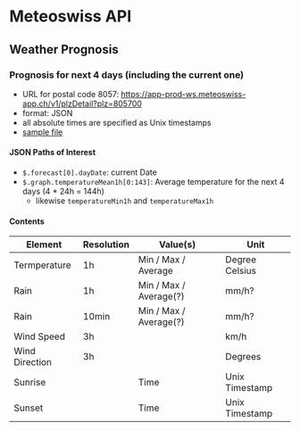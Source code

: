 # Meteoswiss API

## Weather Prognosis

### Prognosis for next 4 days (including the current one)

- URL for postal code 8057: https://app-prod-ws.meteoswiss-app.ch/v1/plzDetail?plz=805700
- format: JSON
- all absolute times are specified as Unix timestamps
- [sample file](meteoswiss-prognosis-sample.json)

#### JSON Paths of Interest

- `$.forecast[0].dayDate`: current Date
- `$.graph.temperatureMean1h[0:143]`: Average temperature for the next 4 days (4 * 24h = 144h)
  - likewise `temperatureMin1h` and `temperatureMax1h`

#### Contents

| Element       | Resolution   | Value(s)   | Unit   |
| -------          | ---------      | ---------- | ----    |
| Termperature | 1h | Min / Max / Average | Degree Celsius |
| Rain | 1h | Min / Max / Average(?) | mm/h? |
| Rain | 10min | Min / Max / Average(?) | mm/h? |
| Wind Speed | 3h | | km/h |
| Wind Direction | 3h | | Degrees |
| Sunrise | | Time | Unix Timestamp |
| Sunset | | Time | Unix Timestamp |











